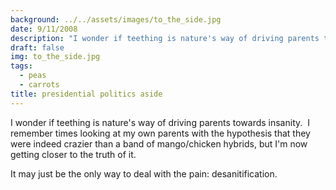 ```yaml
---
background: ../../assets/images/to_the_side.jpg
date: 9/11/2008
description: "I wonder if teething is nature's way of driving parents towards insanity\_ I remember times looking a..."
draft: false
img: to_the_side.jpg
tags:
  - peas
  - carrots
title: presidential politics aside
---
```


I wonder if teething is nature's way of driving parents towards insanity.  I remember times looking at my own parents with the hypothesis that they were indeed crazier than a band of mango/chicken hybrids, but I'm now getting closer to the truth of it.

It may just be the only way to deal with the pain: desanitification.

